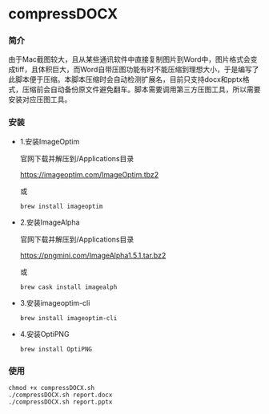 # compressDOCX

### 简介

由于Mac截图较大，且从某些通讯软件中直接复制图片到Word中，图片格式会变成tiff，且体积巨大，而Word自带压图功能有时不能压缩到理想大小，于是编写了此脚本便于压缩。本脚本压缩时会自动检测扩展名，目前只支持docx和pptx格式，压缩前会自动备份原文件避免翻车。脚本需要调用第三方压图工具，所以需要安装对应压图工具。

### 安装

* 1.安装ImageOptim

  官网下载并解压到/Applications目录

  https://imageoptim.com/ImageOptim.tbz2

  或

  ```shell
  brew install imageoptim
  ```

* 2.安装ImageAlpha

  官网下载并解压到/Applications目录

  https://pngmini.com/ImageAlpha1.5.1.tar.bz2

  或

  ```shell
  brew cask install imagealph
  ```

* 3.安装imageoptim-cli

  ```shell
  brew install imageoptim-cli
  ```

* 4.安装OptiPNG

  ```shell
  brew install OptiPNG
  ```

### 使用

```shell
chmod +x compressDOCX.sh
./compressDOCX.sh report.docx
./compressDOCX.sh report.pptx
```

